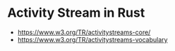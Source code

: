 # Activity Stream in Rust

- https://www.w3.org/TR/activitystreams-core/
- https://www.w3.org/TR/activitystreams-vocabulary
